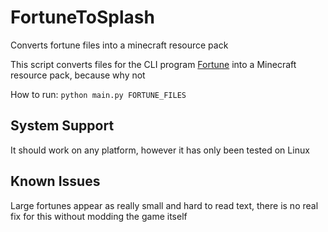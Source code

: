 # FortuneToSplash

Converts fortune files into a minecraft resource pack

This script converts files for the CLI program [Fortune](https://github.com/shlomif/fortune-mod) into a Minecraft resource pack, because why not

How to run: `python main.py FORTUNE_FILES`

## System Support

It should work on any platform, however it has only been tested on Linux

## Known Issues

Large fortunes appear as really small and hard to read text, there is no real fix for this without modding the game itself

